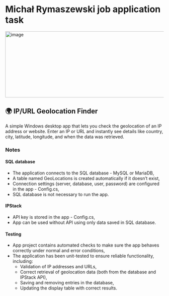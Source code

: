 <h1>Michał Rymaszewski job application task</h1>
<img width="660" height="210" alt="image" src="https://github.com/user-attachments/assets/325e7fca-dc3e-4f8f-84a8-6c241874b4d0" />

<h2>🌍 IP/URL Geolocation Finder</h2>
A simple Windows desktop app that lets you check the geolocation of an IP address or website.
Enter an IP or URL and instantly see details like country, city, latitude, longitude, and when the data was retrieved.

<h3>Notes</h3>
<h4>SQL database</h4>

- The application connects to the SQL database - MySQL or MariaDB,
- A table named GeoLocations is created automatically if it doesn’t exist,
- Connection settings (server, database, user, password) are configured in the app - Config.cs,
- SQL database is not necessary to run the app.

<h4>IPStack</h4>

- API key is stored in the app - Config.cs,
- App can be used without API using only data saved in SQL database.

<h4>Testing</h4>

- App project contains automated checks to make sure the app behaves correctly under normal and error conditions,
- The application has been unit-tested to ensure reliable functionality, including:
  - Validation of IP addresses and URLs,
  - Correct retrieval of geolocation data (both from the database and IPStack API),
  - Saving and removing entries in the database,
  - Updating the display table with correct results.
